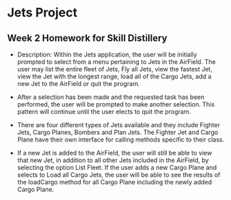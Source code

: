 # Jets Project

## Week 2 Homework for Skill Distillery

- Description: Within the Jets application, the user will be initially prompted to select from a menu pertaining to Jets in the AirField. The user may list the entire fleet of Jets, Fly all Jets, view the fastest Jet, view the Jet with the longest range, load all of the Cargo Jets, add a new Jet to the AirField or quit the program.

- After a selection has been made and the requested task has been performed, the user will be prompted to make another selection. This pattern will continue until the user elects to quit the program.

- There are four different types of Jets available and they include Fighter Jets, Cargo Planes, Bombers and Plan Jets. The Fighter Jet and Cargo Plane have their own interface for calling methods specific to their class. 

- If a new Jet is added to the AirField, the user will still be able to view that new Jet, in addition to all other Jets included in the AirField, by selecting the option List Fleet. If the user adds a new Cargo Plane and selects to Load all Cargo Jets, the user will be able to see the results of the loadCargo method for all Cargo Plane including the newly added Cargo Plane.